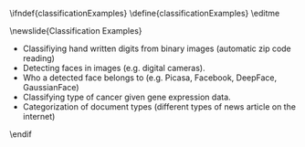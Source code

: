 \ifndef{classificationExamples}
\define{classificationExamples}
\editme

\newslide{Classification Examples}

* Classifiying hand written digits from binary images (automatic zip code reading)
* Detecting faces in images (e.g. digital cameras).
* Who a detected face belongs to (e.g. Picasa, Facebook, DeepFace, GaussianFace)
* Classifying type of cancer given gene expression data.
* Categorization of document types (different types of news article on the
internet)

\endif
